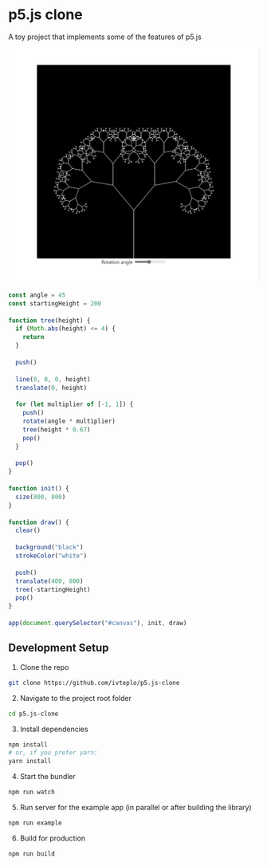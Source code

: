# p5.js clone

A toy project that implements some of the features of p5.js

<img src="screenshots/fractal-tree.png" alt="Fractal tree example">

```javascript
const angle = 45
const startingHeight = 200

function tree(height) {
  if (Math.abs(height) <= 4) {
    return
  }

  push()

  line(0, 0, 0, height)
  translate(0, height)

  for (let multiplier of [-1, 1]) {
    push()
    rotate(angle * multiplier)
    tree(height * 0.67)
    pop()
  }

  pop()
}

function init() {
  size(800, 800)
}

function draw() {
  clear()

  background("black")
  strokeColor("white")

  push()
  translate(400, 800)
  tree(-startingHeight)
  pop()
}

app(document.querySelector("#canvas"), init, draw)
```

## Development Setup

1. Clone the repo

```bash
git clone https://github.com/ivteplo/p5.js-clone
```

2. Navigate to the project root folder

```bash
cd p5.js-clone
```

3. Install dependencies

```bash
npm install
# or, if you prefer yarn:
yarn install
```

4. Start the bundler

```bash
npm run watch
```

5. Run server for the example app (in parallel or after building the library)

```bash
npm run example
```

6. Build for production

```bash
npm run build
```
